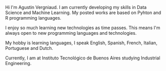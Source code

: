 Hi I'm Agustin Vergniaud. I am currently developing my skills in Data Science and Machine Learning. My posted works are based on Pyhton and R programming languages.

I enjoy so much learning new technologies as time passes. This means I'm always open to new programming languages and technologies.

My hobby is learning languages, I speak English, Spanish, French, Italian, Portuguese and Dutch.

Currently, I am at Instituto Tecnológico de Buenos Aires studying Industrial Engineering.
